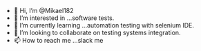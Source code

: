 - 👋 Hi, I’m @Mikael182
- 👀 I’m interested in ...software tests.
- 🌱 I’m currently learning ...automation testing with selenium IDE. 
- 💞️ I’m looking to collaborate on testing systems integration. 
- 📫 How to reach me ...slack me 

<!---
Mikael182/Mikael182 is a ✨ special ✨ repository because its `README.md` (this file) appears on your GitHub profile.
You can click the Preview link to take a look at your changes.
--->
